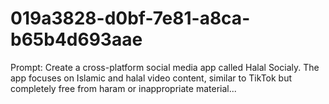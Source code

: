 # 019a3828-d0bf-7e81-a8ca-b65b4d693aae
Prompt: Create a cross-platform social media app called Halal Socialy. The app focuses on Islamic and halal video content, similar to TikTok but completely free from haram or inappropriate material...
